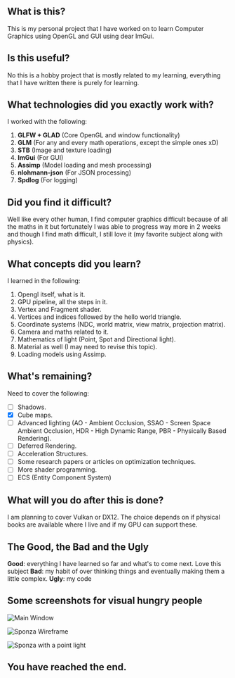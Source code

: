 ## What is this?
This is my personal project that I have worked on to learn Computer Graphics using OpenGL and GUI using dear ImGui.

## Is this useful?
No this is a hobby project that is mostly related to my learning, everything that I have written there is purely for learning.

## What technologies did you exactly work with?
I worked with the following:
1. **GLFW + GLAD** (Core OpenGL and window functionality)
2. **GLM** (For any and every math operations, except the simple ones xD)
3. **STB** (Image and texture loading)
4. **ImGui** (For GUI)
5. **Assimp** (Model loading and mesh processing)
6. **nlohmann-json** (For JSON processing)
7. **Spdlog** (For logging)

## Did you find it difficult?
Well like every other human, I find computer graphics difficult because of all the maths in it but fortunately I was able to progress way more in 2 weeks and though I find math difficult, I still love it (my favorite subject along with physics).

## What concepts did you learn?
I learned in the following:
1. Opengl itself, what is it.
2. GPU pipeline, all the steps in it.
4. Vertex and Fragment shader.
5. Vertices and indices followed by the hello world triangle.
6. Coordinate systems (NDC, world matrix, view matrix, projection matrix).
7. Camera and maths related to it.
8. Mathematics of light (Point, Spot and Directional light).
9. Material as well (I may need to revise this topic).
10. Loading models using Assimp.

## What's remaining?
Need to cover the following:
- [ ] Shadows.
- [x] Cube maps.
- [ ] Advanced lighting (AO - Ambient Occlusion, SSAO - Screen Space Ambient Occlusion, HDR - High Dynamic Range, PBR - Physically Based Rendering).
- [ ] Deferred Rendering.
- [ ] Acceleration Structures.
- [ ] Some research papers or articles on optimization techniques.
- [ ] More shader programming.
- [ ] ECS (Entity Component System)

## What will you do after this is done?
I am planning to cover Vulkan or DX12. The choice depends on if physical books are available where I live and if my GPU can support these.

## The Good, the Bad and the Ugly
**Good**: everything I have learned so far and what's to come next. Love this subject
**Bad**: my habit of over thinking things and eventually making them a little complex.
**Ugly**: my code

## Some screenshots for visual hungry people
![Main Window](https://github.com/user-attachments/assets/79f0e9ba-5a65-4344-a61c-5a14c09d9670)

![Sponza Wireframe](https://github.com/user-attachments/assets/23a403fe-1cec-4611-be3d-d706917825ec)

![Sponza with a point light](https://github.com/user-attachments/assets/41da8434-81e8-4b64-bd31-0b1407417ade)

## You have reached the end.
